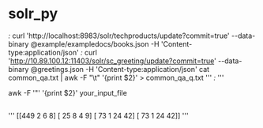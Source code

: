# solr_py
<delete><query>*:*</query></delete>
curl 'http://localhost:8983/solr/techproducts/update?commit=true' --data-binary @example/exampledocs/books.json -H 'Content-type:application/json'
<delete><query>*:*</query></delete>
curl 'http://10.89.100.12:11403/solr/sc_greeting/update?commit=true' --data-binary @greetings.json -H 'Content-type:application/json'
cat common_qa.txt | awk -F "\t" '{print $2}' > common_qa_q.txt
'''
<delete><query>*:*</query></delete>
'''

awk -F '"' '{print $2}' your_input_file

##
'''
[[449   2   6   8]
 [ 25   8   4   9]
 [ 73   1  24  42]
 [ 73   1  24  42]]
'''